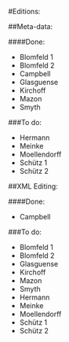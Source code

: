 #Editions:

##Meta-data:

####Done:

- Blomfeld 1
- Blomfeld 2
- Campbell
- Glasguense
- Kirchoff
- Mazon
- Smyth

###To do:

- Hermann
- Meinke
- Moellendorff
- Schütz 1
- Schütz 2

##XML Editing:

####Done:

- Campbell

###To do:

- Blomfeld 1
- Blomfeld 2
- Glasguense
- Kirchoff
- Mazon
- Smyth
- Hermann
- Meinke
- Moellendorff
- Schütz 1
- Schütz 2